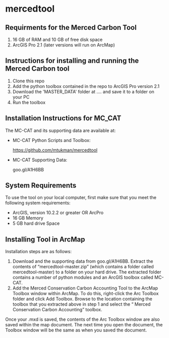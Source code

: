 # mercedtool

## Requirments for the Merced Carbon Tool
1.  16 GB of RAM and 10 GB of free disk space
2.  ArcGIS Pro 2.1 (later versions will run on ArcMap)


## Instructions for installing and running the Merced Carbon tool

1.  Clone this repo
2.  Add the python toolbox contained in the repo to ArcGIS Pro version 2.1
3.  Download the 'MASTER_DATA' folder at .... and save it to a folder on your PC
4.  Run the toolbox


## Installation Instructions for MC_CAT

The MC-CAT and its supporting data are available at:

* MC-CAT Python Scripts and Toolbox:

	https://github.com/mtukman/mercedtool

* MC-CAT Supporting Data:

	goo.gl/A1H6BB
  
## System Requirements
To use the tool on your local computer, first make sure that you meet the following system requirements:
* ArcGIS, version 10.2.2 or greater OR ArcPro
* 16 GB Memory
* 5 GB hard drive Space

## Installing Tool in ArcMap
Installation steps are as follows:
1.	Download and the supporting data from goo.gl/A1H6BB.  Extract the contents of “mercedtool-master.zip” (which contains a folder called mercedtool-master) to a folder on your hard drive.  The extracted folder contains a number of python modules and an ArcGIS toolbox called MC-CAT.
2.	Add the Merced Conservation Carbon Accounting Tool to the ArcMap Toolbox window within ArcMap.  To do this, right-click the Arc Toolbox folder and click Add Toolbox.  Browse to the location containing the toolbox that you extracted above in step 1 and select the “ Merced Conservation Carbon Accounting” toolbox.

Once your .mxd is saved, the contents of the Arc Toolbox window are also saved within the map document. The next time you open the document, the Toolbox window will be the same as when you saved the document.
